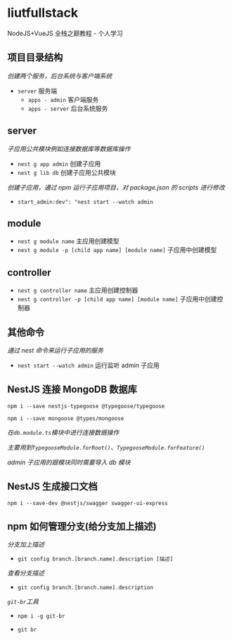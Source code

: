 # liutfullstack

NodeJS+VueJS 全栈之巅教程 - 个人学习

## 项目目录结构

_创建两个服务，后台系统与客户端系统_

- `server` 服务端
  - `apps - admin` 客户端服务
  - `apps - server` 后台系统服务

## server

_子应用公共模块例如连接数据库等数据库操作_

- `nest g app admin` 创建子应用
- `nest g lib db` 创建子应用公共模块

_创建子应用，通过 npm 运行子应用项目，对 package.json 的 scripts 进行修改_

- `start_admin:dev": "nest start --watch admin`

## module

- `nest g module name` 主应用创建模型
- `nest g module -p [child app name] [module name]` 子应用中创建模型

## controller

- `nest g controller name` 主应用创建控制器
- `nest g controller -p [child app name] [module name]` 子应用中创建控制器

## 其他命令

_通过 nest 命令来运行子应用的服务_

- `nest start --watch admin` 运行监听 admin 子应用

## NestJS 连接 MongoDB 数据库

`npm i --save nestjs-typegoose @typegoose/typegoose`

`npm i --save mongoose @types/mongoose`

_在`db.module.ts`模块中进行连接数据操作_

_主要用到`TypegooseModule.forRoot()`、`TypegooseModule.forFeature()`_

_admin 子应用的跟模块同时需要导入 db 模块_

## NestJS 生成接口文档

`npm i --save-dev @nestjs/swagger swagger-ui-express`

## npm 如何管理分支(给分支加上描述)

_分支加上描述_

- `git config branch.[branch.name].description [描述]`

_查看分支描述_

- `git config branch.[branch.name].description`

_`git-br`工具_

- `npm i -g git-br`

- `git br`
